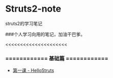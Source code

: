 # Struts2-note
struts2的学习笔记

###个人学习向用的笔记，加油干巴爹。

<<<<<<<<<<<<<<<<<<<<<

### ============ 基础篇 ============

- [第一课 - HelloStruts](https://github.com/zuiliushang/Struts2-note/issues/1)
